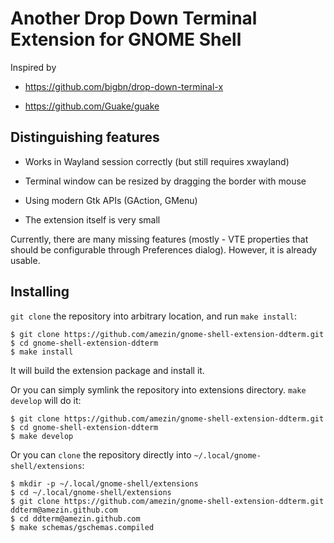 # Another Drop Down Terminal Extension for GNOME Shell

Inspired by

- https://github.com/bigbn/drop-down-terminal-x

- https://github.com/Guake/guake

## Distinguishing features

- Works in Wayland session correctly (but still requires xwayland)

- Terminal window can be resized by dragging the border with mouse

- Using modern Gtk APIs (GAction, GMenu)

- The extension itself is very small

Currently, there are many missing features (mostly - VTE properties that should
be configurable through Preferences dialog). However, it is already usable.

## Installing

`git clone` the repository into arbitrary location, and run `make install`:

    $ git clone https://github.com/amezin/gnome-shell-extension-ddterm.git
    $ cd gnome-shell-extension-ddterm
    $ make install

It will build the extension package and install it.

Or you can simply symlink the repository into extensions directory.
`make develop` will do it:

    $ git clone https://github.com/amezin/gnome-shell-extension-ddterm.git
    $ cd gnome-shell-extension-ddterm
    $ make develop

Or you can `clone` the repository directly into `~/.local/gnome-shell/extensions`:

    $ mkdir -p ~/.local/gnome-shell/extensions
    $ cd ~/.local/gnome-shell/extensions
    $ git clone https://github.com/amezin/gnome-shell-extension-ddterm.git ddterm@amezin.github.com
    $ cd ddterm@amezin.github.com
    $ make schemas/gschemas.compiled

